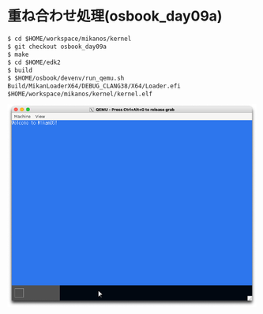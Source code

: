 # 重ね合わせ処理(osbook_day09a)

```console
$ cd $HOME/workspace/mikanos/kernel
$ git checkout osbook_day09a
$ make
$ cd $HOME/edk2
$ build
$ $HOME/osbook/devenv/run_qemu.sh Build/MikanLoaderX64/DEBUG_CLANG38/X64/Loader.efi $HOME/workspace/mikanos/kernel/kernel.elf
```

![](./img/9.1.png)
